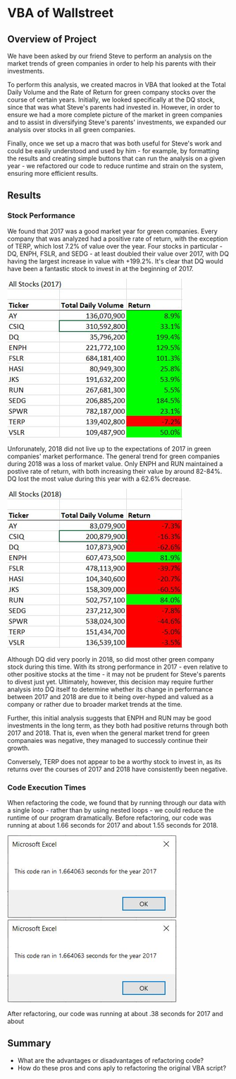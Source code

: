 # VBA of Wallstreet

## Overview of Project 

We have been asked by our friend Steve to perform an analysis on the market trends of green companies in order to help his parents with their investments. 

To perform this analysis, we created macros in VBA that looked at the Total Daily Volume and the Rate of Return for green company stocks over the course of certain years. Initially, we looked specifically at the DQ stock, since that was what Steve's parents had invested in. However, in order to ensure we had a more complete picture of the market in green companies and to assist in diversifying Steve's parents' investments, we expanded our analysis over stocks in all green companies.

Finally, once we set up a macro that was both useful for Steve's work and could be easily understood and used by him - for example, by formatting the results and creating simple buttons that can run the analysis on a given year - we refactored our code to reduce runtime and strain on the system, ensuring more efficient results.


## Results

### Stock Performance

We found that 2017 was a good market year for green companies. Every company that was analyzed had a positive rate of return, with the exception of TERP, which lost 7.2% of value over the year. Four stocks in particular - DQ, ENPH, FSLR, and SEDG - at least doubled their value over 2017, with DQ having the largest increase in value with +199.2%. It's clear that DQ would have been a fantastic stock to invest in at the beginning of 2017. 

![2017 Stock Performance](Resources/VBA_Challenge_2017_Performance.JPG)

Unforunately, 2018 did not live up to the expectations of 2017 in green companies' market performance. The general trend for green companies during 2018 was a loss of market value. Only ENPH and RUN maintained a postive rate of return, with both increasing their value by around 82-84%. DQ lost the most value during this year with a 62.6% decrease.

![2018 Stock Performance](Resources/VBA_Challenge_2018_Performance.JPG)

Although DQ did very poorly in 2018, so did most other green company stock during this time. With its strong performance in 2017 - even relative to other positive stocks at the time - it may not be prudent for Steve's parents to divest just yet. Ultimately, however, this decision may require further analysis into DQ itself to determine whether its change in performance between 2017 and 2018 are due to it being over-hyped and valued as a company or rather due to broader market trends at the time.

Further, this initial analysis suggests that ENPH and RUN may be good investments in the long term, as they both had positive returns through both 2017 and 2018. That is, even when the general market trend for green companaies was negative, they managed to successly continue their growth.

Conversely, TERP does not appear to be a worthy stock to invest in, as its returns over the courses of 2017 and 2018 have consistently been negative.

### Code Execution Times

When refactoring the code, we found that by running through our data with a single loop - rather than by using nested loops - we could reduce the runtime of our program dramatically. 
Before refactoring, our code was running at about 1.66 seconds for 2017 and about 1.55 seconds for 2018.

![2017 Runtime Unfactored](Resources/VBA_Challenge_2017_Unfactored.JPG) ![2018 Runtime Unfactored](Resources/VBA_Challenge_2017_Unfactored.JPG)

After refactoring, our code was running at about .38 seconds for 2017 and about 

## Summary
- What are the advantages or disadvantages of refactoring code?
- How do these pros and cons aply to refactoring the original VBA script?
